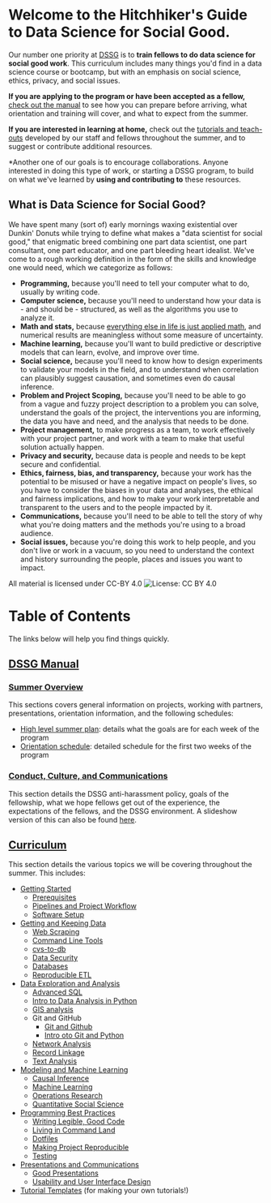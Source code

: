 # Welcome to the Hitchhiker's Guide to Data Science for Social Good.
Our number one priority at [DSSG](http://dssg.uchicago.edu) is to **train fellows to do data science for social good work**. 
This curriculum includes many things you'd find in a data science course or bootcamp,
but with an emphasis on social science, ethics, privacy, and social issues.

**If you are applying to the program or have been accepted as a fellow,** [check out the manual](dssg-manual/) to see how you can prepare before arriving, what orientation and training will cover, and what to expect from the summer. 

**If you are interested in learning at home,** check out the [tutorials and teach-outs](curriculum/) developed by our staff and fellows throughout the summer, and to suggest or contribute additional resources.

*Another one of our goals is to encourage collaborations. Anyone  interested in doing this type of work, or starting a DSSG program, to build on what we've  learned by **using and contributing to** these resources. 

## What is Data Science for Social Good?
We have spent many (sort of) early mornings waxing existential over Dunkin' Donuts while trying to define what makes a "data scientist for social good," that enigmatic breed combining one part data scientist, one part consultant, one part educator, and one part bleeding heart idealist. We've come to a rough working definition in the form of the skills and knowledge one would need, which we categorize as follows:
- **Programming,** because you'll need to tell your computer what to do, usually by writing code.
- **Computer science,** because you'll need to understand how your data is - and should be - structured, as well as the algorithms you use to analyze it.
- **Math and stats,** because [everything else in life is just applied math](https://xkcd.com/435/), and numerical results are meaningless without some measure of uncertainty.
- **Machine learning,** because you'll want to build predictive or descriptive models that can learn, evolve, and improve over time.
- **Social science,** because you'll need to know how to design experiments to validate your models in the field, and to understand when correlation can plausibly suggest causation, and sometimes even do causal inference.
- **Problem and Project Scoping,** because you'll need to be able to go from a vague and fuzzy project description to a problem you can solve, understand the goals of the project, the interventions you are informing, the data you have and need, and the analysis that needs to be done. 
- **Project management,** to make progress as a team, to work effectively with your project partner, and work with a team to make that useful solution actually happen.
- **Privacy and security,** because data is people and needs to be kept secure and confidential.
- **Ethics, fairness, bias, and transparency,** because your work has the potential to be misused or have a negative impact on people's lives, so you have to consider the biases in your data and analyses, the ethical and fairness implications, and how to make your work interpretable and transparent to the users and to the people impacted by it.
- **Communications,** because you'll need to be able to tell the story of why what you're doing matters and the methods you're using to a broad audience.
- **Social issues,** because you're doing this work to help people, and you don't live or work in a vacuum, so you need to understand the context and history surrounding the people, places and issues you want to impact.

All material is licensed under CC-BY 4.0
![License: CC BY 4.0](https://img.shields.io/badge/License-CC%20BY%204.0-lightgrey.svg)

# Table of Contents
The links below will help you find things quickly.

## [DSSG Manual](dssg-manual/README.md)

### [Summer Overview](dssg-manual/summer-overview/README.md)
This sections covers general information on projects, working with partners, presentations, orientation information, and the following schedules:

- [High level summer plan](dssg-manual/summer-overview/high-level-summer-plan.pdf): details what the goals are for each week of the program
- [Orientation schedule](dssg-manual/summer-overview/DSSG2016OrientationSchedule.pdf): detailed schedule for the first two weeks of the program

### [Conduct, Culture, and Communications](dssg-manual/conduct-culture-and-communications/README.md)
This section details the DSSG anti-harassment policy, goals of the fellowship, what we hope fellows get out of the experience, the expectations of the fellows, and the DSSG environment. A slideshow version of this can also be found [here](dssg-manual/conduct-culture-and-communications/conduct-culture-and-communications.pdf).

## [Curriculum](curriculum/README.md)

This section details the various topics we will be covering throughout the summer. This includes:

- [Getting Started](curriculum/0_before_you_start/)
  - [Prerequisites](curriculum/0_before_you_start/prerequisites/)
  - [Pipelines and Project Workflow](curriculum/0_before_you_start/pipelines-and-project-workflow/)
  - [Software Setup](curriculum/0_before_you_start/software-setup/)
- [Getting and Keeping Data](curriculum/1_getting_and_keeping_data/)
  - [Web Scraping](curriculum/1_getting_and_keeping_data/basic-web-scraping/)
  - [Command Line Tools](curriculum/1_getting_and_keeping_data/command-line-tools/)
  - [cvs-to-db](curriculum/1_getting_and_keeping_data/csv-to-db/)
  - [Data Security](curriculum/1_getting_and_keeping_data/data-security-primer/)
  - [Databases](curriculum/1_getting_and_keeping_data/databases/)
  - [Reproducible ETL](curriculum/1_getting_and_keeping_data/reproducible_ETL/)
- [Data Exploration and Analysis](curriculum/2_data_exploration_and_analysis/)
  - [Advanced SQL](curriculum/2_data_exploration_and_analysis/advanced_sql/)
  - [Intro to Data Analysis in Python](curriculum/2_data_exploration_and_analysis/data-exploration-in-python/)
  - [GIS analysis](curriculum/2_data_exploration_and_analysis/gis_analysis/)
  - Git and GitHub
    - [Git and Github](curriculum/2_data_exploration_and_analysis/git-and-github/) 
    - [Intro oto Git and Python](curriculum/2_data_exploration_and_analysis/intro-to-git-and-python/)
  - [Network Analysis](curriculum/2_data_exploration_and_analysis/network-analysis/)
  - [Record Linkage](curriculum/2_data_exploration_and_analysis/record-linkage/)
  - [Text Analysis](curriculum/2_data_exploration_and_analysis/text-analysis/)
- [Modeling and Machine Learning](curriculum/3_modeling_and_machine_learning/)
  - [Causal Inference](curriculum/3_modeling_and_machine_learning/causal-inference/)
  - [Machine Learning](curriculum/3_modeling_and_machine_learning/machine-learning/)
  - [Operations Research](curriculum/3_modeling_and_machine_learning/operations-research/)
  - [Quantitative Social Science](curriculum/3_modeling_and_machine_learning/quantitative-social-science/)
- [Programming Best Practices](curriculum/4_programming_best_practices/)
  - [Writing Legible, Good Code](curriculum/4_programming_best_practices/legible-good-code/)
  - [Living in Command Land](curriculum/4_programming_best_practices/living-in-the-terminal/)
  - [Dotfiles](curriculum/4_programming_best_practices/pimp-my-dotfiles/)
  - [Making Project Reproducible](curriculum/4_programming_best_practices/reproducible-software/)
  - [Testing](curriculum/4_programming_best_practices/test-test-test/)
- [Presentations and Communications](curriculum/5_presentations_and_communications/)
  - [Good Presentations](curriculum/5_presentations_and_communications/presentation-skills/presentation-on-presentations.pdf)
  - [Usability and User Interface Design](curriculum/5_presentations_and_communications/usability-and-user-interfaces/)
- [Tutorial Templates](curriculum/tutorial-template/) (for making your own tutorials!)
